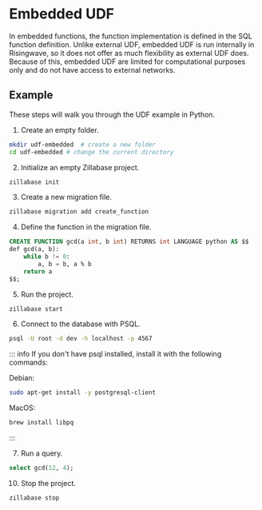# Embedded UDF


In embedded functions, the function implementation is defined in the SQL function definition. Unlike external UDF, embedded UDF is run internally in Risingwave, so it does not offer as much flexibility as external UDF does. Because of this, embedded UDF are limited for computational purposes only and do not have access to external networks.

## Example

These steps will walk you through the UDF example in Python.

1. Create an empty folder.

```sh
mkdir udf-embedded  # create a new folder
cd udf-embedded # change the current directory
```

2. Initialize an empty Zillabase project.

```sh
zillabase init
```

3. Create a new migration file.

```sh
zillabase migration add create_function
```

4. Define the function in the migration file.

```sql
CREATE FUNCTION gcd(a int, b int) RETURNS int LANGUAGE python AS $$
def gcd(a, b):
    while b != 0:
        a, b = b, a % b
    return a
$$;
```

5. Run the project.

```sh
zillabase start
```

6. Connect to the database with PSQL.

```sh
psql -U root -d dev -h localhost -p 4567
```

::: info
If you don't have psql installed, install it with the following commands:

Debian:

```sh
sudo apt-get install -y postgresql-client
```

MacOS:

```sh
brew install libpq
```

:::

7. Run a query.

```sql
select gcd(12, 4);
```

10. Stop the project.

```sh
zillabase stop
```
